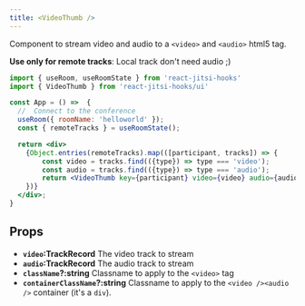 ```yaml
---
title: <VideoThumb />
---
```


Component to stream video and audio to a `<video>` and `<audio>` html5 tag.

**Use only for remote tracks**: Local track don't need audio ;)

```jsx {13} title="/src/App.js"
import { useRoom, useRoomState } from 'react-jitsi-hooks'
import { VideoThumb } from 'react-jitsi-hooks/ui'

const App = () =>  {
  //  Connect to the conference
  useRoom({ roomName: 'helloworld' });
  const { remoteTracks } = useRoomState();

  return <div>
    {Object.entries(remoteTracks).map(([participant, tracks]) => {
        const video = tracks.find(({type}) => type === 'video');
        const audio = tracks.find(({type}) => type === 'audio');
        return <VideoThumb key={participant} video={video} audio={audio} />;
    })}
  </div>;
}
```


## Props

* **`video`:TrackRecord** The video track to stream
* **`audio`:TrackRecord** The audio track to stream
* **`className`?:string** Classname to apply to the `<video>` tag
* **`containerClassName`?:string** Classname to apply to the `<video /><audio />` container (it's a `div`).